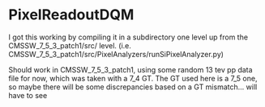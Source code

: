 # PixelReadoutDQM

I got this working by compiling it in a subdirectory one level up from the CMSSW_7_5_3_patch1/src/ level.  (i.e. CMSSW_7_5_3_patch1/src/PixelAnalyzers/runSiPixelAnalyzer.py)

Should work in CMSSW_7_5_3_patch1, using some random 13 tev pp data file for now, which was taken with a 7_4 GT.  The GT used here is a 7_5 one, so maybe there will be some discrepancies based on a GT mismatch... will have to see
